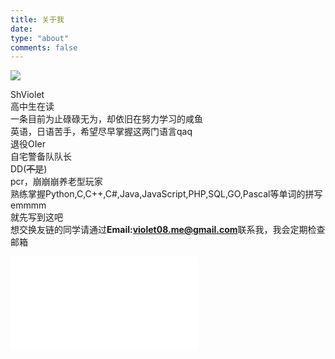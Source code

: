 ```yaml
---
title: 关于我
date: 
type: "about"
comments: false
---
```


![](http://ipcounter.ihcr.top/)

ShViolet  
高中生在读  
一条目前为止碌碌无为，却依旧在努力学习的咸鱼  
英语，日语苦手，希望尽早掌握这两门语言qaq  
退役OIer  
自宅警备队队长  
DD(~~不是~~)  
pcr，崩崩崩养老型玩家  
熟练掌握Python,C,C++,C#,Java,JavaScript,PHP,SQL,GO,Pascal等单词的拼写   
emmmm  
就先写到这吧  
想交换友链的同学请通过**Email:violet08.me@gmail.com**联系我，我会定期检查邮箱  

<iframe src="//player.bilibili.com/player.html?aid=628210906&bvid=BV1et4y1k7y6&cid=268601566&page=1" scrolling="no" border="0" frameborder="no" framespacing="0" allowfullscreen="true"> </iframe>